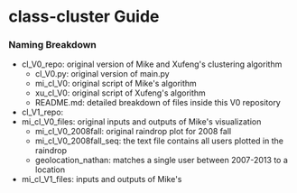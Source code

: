 # class-cluster Guide

### Naming Breakdown

* cl_V0_repo: original version of Mike and Xufeng's clustering algorithm
  * cl_V0.py: original version of main.py
  * mi_cl_V0: original script of Mike's algorithm
  * xu_cl_V0: original script of Xufeng's algorithm
  * README.md: detailed breakdown of files inside this V0 repository
* cl_V1_repo: 
* mi_cl_V0_files: original inputs and outputs of Mike's visualization
  * mi_cl_V0_2008fall: original raindrop plot for 2008 fall
  * mi_cl_V0_2008fall_seq: the text file contains all users plotted in the raindrop
  * geolocation_nathan: matches a single user between 2007-2013 to a location
* mi_cl_V1_files: inputs and outputs of Mike's 